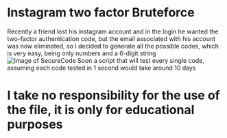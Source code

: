 # Instagram two factor Bruteforce
Recently a friend lost his instagram account and in the login he wanted the two-factor authentication code, but the email associated with his account was now eliminated, so I decided to generate all the possible codes, which is very easy, being only numbers and a 6-digit string
![Image of SecureCode](https://raw.githubusercontent.com/DarioDiPalma98/Instagram_two_factor_Bruteforce/master/View.jpg)
Soon a script that will test every single code, assuming each code tested in 1 second would take around 10 days

# I take no responsibility for the use of the file, it is only for educational purposes


